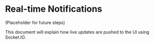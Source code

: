 # Real-time Notifications

(Placeholder for future steps)

This document will explain how live updates are pushed to the UI using Socket.IO.